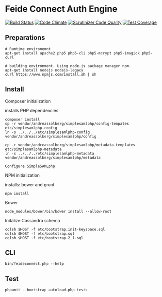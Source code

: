 # Feide Connect Auth Engine

[![Build Status](https://travis-ci.org/feideconnect/feideconnect-authengine.svg?branch=master)](https://travis-ci.org/andreassolberg/feideconnect-authengine)
[![Code Climate](https://codeclimate.com/github/feideconnect/feideconnect-authengine/badges/gpa.svg)](https://codeclimate.com/github/feideconnect/feideconnect-authengine)
[![Scrutinizer Code Quality](https://scrutinizer-ci.com/g/feideconnect/feideconnect-authengine/badges/quality-score.png?b=master)](https://scrutinizer-ci.com/g/feideconnect/feideconnect-authengine/?branch=master)
[![Test Coverage](https://codeclimate.com/github/feideconnect/feideconnect-authengine/badges/coverage.svg)](https://codeclimate.com/github/feideconnect/feideconnect-authengine)


## Preparations

	# Runtime environemnt
	apt-get install apache2 php5 php5-cli php5-mcrypt php5-imagick php5-curl
 
	# building environment. Using node.js package manager npm.
	apt-get install nodejs nodejs-legacy
	curl https://www.npmjs.com/install.sh | sh

## Install


Composer initialization

installs PHP dependencies

	composer install
	cp -r vendor/andreassolberg/simplesamlphp/config-tempates etc/simplesamlphp-config
	ln -s ../../../etc/simplesamlphp-config vendor/andreassolberg/simplesamlphp/config

	cp -r vendor/andreassolberg/simplesamlphp/metadata-templates etc/simplesamlphp-metadata
	ln -s ../../../etc/simplesamlphp-metadata vendor/andreassolberg/simplesamlphp/metadata

	Configure SimpleSAMLphp



NPM initialization

installs: bower and grunt

	npm install

Bower

	node_modules/bower/bin/bower install --allow-root


Initalize Cassandra schema

	cqlsh $HOST -f etc/bootstrap.init-keyspace.sql
	cqlsh $HOST -f etc/bootstrap.sql
	cqlsh $HOST -f etc/bootstrap.2_1.sql



## CLI

	bin/feideconnect.php --help


## Test

	phpunit --bootstrap autoload.php tests 






